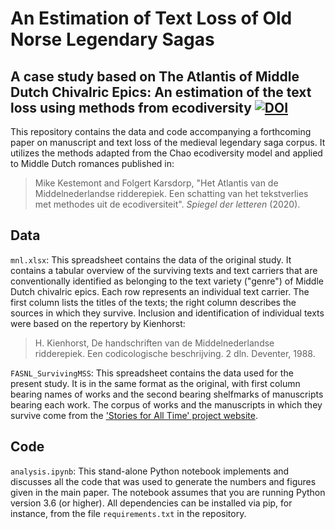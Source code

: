 # An Estimation of Text Loss of Old Norse Legendary Sagas
## A case study based on The Atlantis of Middle Dutch Chivalric Epics: An estimation of the text loss using methods from ecodiversity [![DOI](https://zenodo.org/badge/DOI/10.5281/zenodo.3701587.svg)](https://zenodo.org/record/3701587)

This repository contains the data and code accompanying a forthcoming paper on manuscript and text loss of the medieval legendary saga corpus. It utilizes the methods adapted from the Chao ecodiversity model and applied to Middle Dutch romances published in:

> Mike Kestemont and Folgert Karsdorp, "Het Atlantis van de Middelnederlandse ridderepiek. Een schatting van het tekstverlies met methodes uit de ecodiversiteit". *Spiegel der letteren* (2020).

## Data
`mnl.xlsx`: This spreadsheet contains the data of the original study. It contains a tabular overview of the surviving texts and text carriers that are conventionally identified as belonging to the text variety ("genre") of Middle Dutch chivalric epics. Each row represents an individual text carrier. The first column lists the titles of the texts; the right column describes the sources in which they survive. Inclusion and identification of individual texts were based on the repertory by Kienhorst:

> H. Kienhorst, De handschriften van de Middelnederlandse ridderepiek. Een codicologische beschrijving. 2 dln. Deventer, 1988.

`FASNL_SurvivingMSS`: This spreadsheet contains the data used for the present study. It is in the same format as the original, with first column bearing names of works and the second bearing shelfmarks of manuscripts bearing each work. The corpus of works and the manuscripts in which they survive come from the <a href="http://fasnl.ku.dk/">'Stories for All Time' project website</a>.

## Code
`analysis.ipynb`: This stand-alone Python notebook implements and discusses all the code that was used to generate the numbers and figures given in the main paper. The notebook assumes that you are running Python version 3.6 (or higher). All dependencies can be installed via pip, for instance, from the file `requirements.txt` in the repository.
